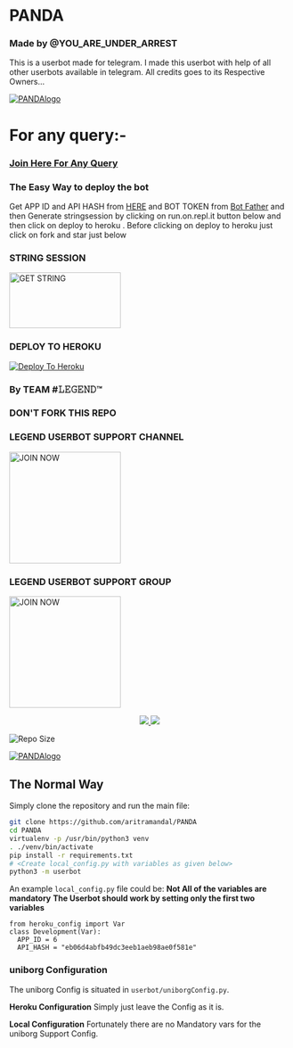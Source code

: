 # PANDA
### Made by @YOU_ARE_UNDER_ARREST


This is a userbot made for telegram. I made this userbot with help of all other userbots available in telegram. All credits goes to its Respective Owners...



[![PANDAlogo](https://telegra.ph/file/91d2033914cfdb509cccf.jpg)](https://heroku.com/deploy?template=https://github.com/aritramandal/PANDA)






# For any query:-






### [Join Here For Any Query](https://t.me/LEGEND_USERBOT_SUPPORT)

### The Easy Way to deploy the bot
Get APP ID and API HASH from [HERE](https://my.telegram.org) and BOT TOKEN from [Bot Father](https://t.me/botfather) and then Generate stringsession by clicking on run.on.repl.it button below and then click on deploy to heroku . Before clicking on deploy to heroku just click on fork and star just below




### STRING SESSION 

<p align="centre"><a href="https://repl.it/@aritramandal1/PANDA?template=https://repl.it/@aritramandal1/PANDA#main.py"> <img src="https://telegra.ph/file/b9133ebfd256fb7d2993a.jpg" alt="GET STRING" width="200" height="100.100"/></a></p>












### DEPLOY TO HEROKU


[![Deploy To Heroku](https://www.herokucdn.com/deploy/button.svg)](https://heroku.com/deploy?template=https://github.com/aritramandal/PANDA/tree/master)




### By TEAM #𝙻𝙴𝙶𝙴𝙽𝙳™




### DON'T FORK THIS REPO 





### LEGEND USERBOT SUPPORT CHANNEL



<p align="centre"><a href="https://t.me/legend_userbot_support_channel?template=https://t.me/legend_userbot_support_channel"> <img src="https://telegra.ph/file/6b2aeeccbbf98a3e64f01.jpg" alt="JOIN NOW " width="200" height="200.200"/></a></p>

### LEGEND USERBOT SUPPORT GROUP


<p align="centre"><a href="https://t.me/LEGEND_USERBOT_SUPPORT?template=https://t.me/LEGEND_USERBOT_SUPPORT"> <img src="https://telegra.ph/file/9ff92c38775ab62acf606.jpg" alt="JOIN NOW " width="200" height="200.200"/></a></p>





<p align="center">
  <a href="https://github.com/suhaash02/Eliza/fork">
    <img src="https://img.shields.io/github/forks/aritramandal/PANDA?label=Fork&style=social">
    
  </a>
  <a href="https://github.com/aritramandal/PANDA">
    <img src="https://img.shields.io/github/stars/aritramandal/PANDA?style=social">
  </a>
</p>

 ![Repo Size](https://img.shields.io/github/repo-size/aritramandal/PANDA)



[![PANDAlogo](https://telegra.ph/file/91d2033914cfdb509cccf.jpg)](https://heroku.com/deploy?template=https://github.com/aritramandal/PANDA)

## The Normal Way
Simply clone the repository and run the main file:
```sh
git clone https://github.com/aritramandal/PANDA
cd PANDA
virtualenv -p /usr/bin/python3 venv
. ./venv/bin/activate
pip install -r requirements.txt
# <Create local_config.py with variables as given below>
python3 -m userbot
```
An example `local_config.py` file could be:
**Not All of the variables are mandatory**
__The Userbot should work by setting only the first two variables__
```python3
from heroku_config import Var
class Development(Var):
  APP_ID = 6
  API_HASH = "eb06d4abfb49dc3eeb1aeb98ae0f581e"
```
### uniborg Configuration

The uniborg Config is situated in `userbot/uniborgConfig.py`.

**Heroku Configuration**
Simply just leave the Config as it is.

**Local Configuration**
Fortunately there are no Mandatory vars for the uniborg Support Config.

